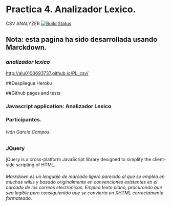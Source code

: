 # Practica 4. Analizador Lexico. #
CSV ANALYZER    [![Build Status](https://travis-ci.org/alu0100693737/PL_AnalizadorLexico.svg)](https://travis-ci.org/alu0100693737/PL_AnalizadorLexico)

Nota: esta pagina ha sido desarrollada usando Marckdown.
--------------------------------------------------------

### ***analizador lexico***

http://alu0100693737.github.io/PL_csv/

##Despliegue Heroku

##Github pages and tests

### Javascript application: Analizador Lexico

### Participantes.
###### Iván García Campos.

### JQuery 
 jQuery is a cross-platform JavaScript library designed to simplify the client-side scripting of HTML. 
###### Markdown es un lenguaje de marcado ligero parecido al que se emplea en muchas wikis y basado originalmente en convenciones existentes en el carcado de los correos electronicos. Emplea texto plano, procurando que sea legible pero consiguientdo que se convierta en XHTML correctamente formateado.
